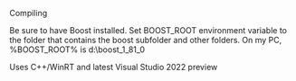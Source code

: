 Compiling

Be sure to have Boost installed. Set BOOST_ROOT environment variable to the folder that contains the boost subfolder and other folders. On my PC, %BOOST_ROOT% is d:\boost_1_81_0

Uses C++/WinRT and latest Visual Studio 2022 preview

